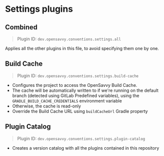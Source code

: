 # Settings plugins

## Combined

> Plugin ID: `dev.opensavvy.conventions.settings.all`

Applies all the other plugins in this file, to avoid specifying them one by one.

## Build Cache

> Plugin ID: `dev.opensavvy.conventions.settings.build-cache`

- Configures the project to access the OpenSavvy Build Cache.
- The cache will be automatically written to if we're running on the default branch (detected using GitLab Predefined variables), using the `GRADLE_BUILD_CACHE_CREDENTIALS` environment variable
- Otherwise, the cache is read-only
- Override the Build Cache URL using `buildCacheUrl` Gradle property

## Plugin Catalog

> Plugin ID: `dev.opensavvy.conventions.settings.plugin-catalog`

- Creates a version catalog with all the plugins contained in this repository

